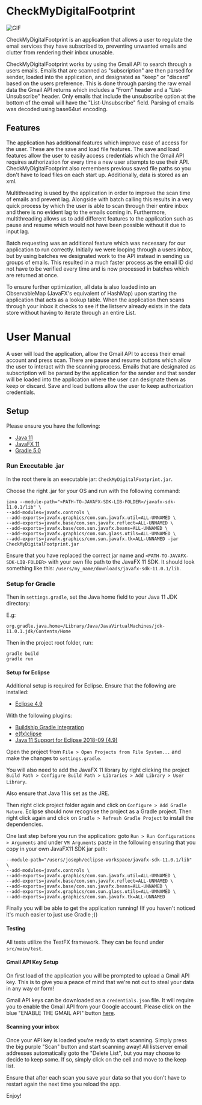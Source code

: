 # CheckMyDigitalFootprint

![GIF](https://github.com/cit-upenn/CheckMyDigitalFootprint/blob/master/img/checkmydigitalfootprint.gif)

CheckMyDigitalFootprint is an application that allows a user to regulate the email services they have subscribed to, preventing unwanted emails and clutter from rendering their inbox unusable.

CheckMyDigitalFootprint works by using the Gmail API to search through a users emails. Emails that are scanned as "subscription" are then parsed for sender, loaded into the application, and designated as "keep" or "discard" based on the users preference. This is done through parsing the raw email data the Gmail API returns which includes a "From" header and a "List-Unsubscribe" header. Only emails that include the unsubscribe option at the bottom of the email will have the "List-Unsubscribe" field. Parsing of emails was decoded using base64url encoding.

## Features

The application has additional features which improve ease of access for the user. These are the save and load file features. The save and load features allow the user to easily access credentials which the Gmail API requires authorization for every time a new user attempts to use their API. CheckMyDigitalFootprint also remembers previous saved file paths so you don't have to load files on each start up. Additionally, data is stored as an xml.

Multithreading is used by the application in order to improve the scan time of emails and prevent lag. Alongside with batch calling this results in a very quick process by which the user is able to scan through their entire inbox and there is no evident lag to the emails coming in. Furthermore, multithreading allows us to add different features to the application such as pause and resume which would not have been possible without it due to input lag.

Batch requesting was an additional feature which was necessary for our application to run correctly. Initially we were looping through a users inbox, but by using batches we designated work to the API instead in sending us groups of emails. This resulted in a much faster process as the email ID did not have to be verified every time and is now processed in batches which are returned at once.

To ensure further optimization, all data is also loaded into an ObservableMap (JavaFX's equivalent of HashMap) upon starting the application that acts as a lookup table. When the application then scans through your inbox it checks to see if the listserv already exists in the data store without having to iterate through an entire List.


# User Manual

A user will load the application, allow the Gmail API to access their email account and press scan. There are pause and resume buttons which allow the user to interact with the scanning process. Emails that are designated as subscription will be parsed by the application for the sender and that sender will be loaded into the application where the user can designate them as keep or discard. Save and load buttons allow the user to keep authorization credentials.

## Setup

Please ensure you have the following:
* [Java 11](https://www.oracle.com/technetwork/java/javase/downloads/jdk11-downloads-5066655.html)
* [JavaFX 11](https://openjfx.io/)
* [Gradle 5.0](https://gradle.org/)

### Run Executable .jar

In the root there is an executable jar: `CheckMyDigitalFootprint.jar`.

Choose the right .jar for your OS and run with the following command:

```
java --module-path="<PATH-TO-JAVAFX-SDK-LIB-FOLDER>/javafx-sdk-11.0.1/lib" \
--add-modules=javafx.controls \
--add-exports=javafx.graphics/com.sun.javafx.util=ALL-UNNAMED \
--add-exports=javafx.base/com.sun.javafx.reflect=ALL-UNNAMED \
--add-exports=javafx.base/com.sun.javafx.beans=ALL-UNNAMED \
--add-exports=javafx.graphics/com.sun.glass.utils=ALL-UNNAMED \
--add-exports=javafx.graphics/com.sun.javafx.tk=ALL-UNNAMED -jar CheckMyDigitalFootprint.jar
```

Ensure that you have replaced the correct jar name and `<PATH-TO-JAVAFX-SDK-LIB-FOLDER>` with your own file path to the JavaFX 11 SDK. It should look something like this: `/users/my_name/downloads/javafx-sdk-11.0.1/lib`.

### Setup for Gradle

Then in `settings.gradle`, set the Java home field to your Java 11 JDK directory:

E.g:

```
org.gradle.java.home=/Library/Java/JavaVirtualMachines/jdk-11.0.1.jdk/Contents/Home
```

Then in the project root folder, run:

```
gradle build
gradle run
```

#### Setup for Eclipse

Additional setup is required for Eclipse. Ensure that the following are installed:
* [Eclipse 4.9](https://www.eclipse.org/)

With the following plugins:
* [Buildship Gradle Integration](https://marketplace.eclipse.org/content/buildship-gradle-integration)
* [e(fx)clipse](https://marketplace.eclipse.org/content/efxclipse)
* [Java 11 Support for Eclipse 2018-09 (4.9)](https://marketplace.eclipse.org/content/java-11-support-eclipse-2018-09-49)

Open the project from `File > Open Projects from File System...` and make the changes to `settings.gradle`.

You will also need to add the JavaFX 11 library by right clicking the project `Build Path > Configure Build Path > Libraries > Add Library > User Library`.

Also ensure that Java 11 is set as the JRE.

Then right click project folder again and click on `Configure > Add Gradle Nature`. Eclipse should now recognise the project as a Gradle project. Then right click again and click on `Gradle > Refresh Gradle Project` to install the dependencies.

One last step before you run the application: goto `Run > Run Configurations > Arguments` and under `VM Arguments` paste in the following ensuring that you copy in your own JavaFX11 SDK jar path:

```
--module-path="/users/joseph/eclipse-workspace/javafx-sdk-11.0.1/lib" \
--add-modules=javafx.controls \
--add-exports=javafx.graphics/com.sun.javafx.util=ALL-UNNAMED \
--add-exports=javafx.base/com.sun.javafx.reflect=ALL-UNNAMED \
--add-exports=javafx.base/com.sun.javafx.beans=ALL-UNNAMED \
--add-exports=javafx.graphics/com.sun.glass.utils=ALL-UNNAMED \
--add-exports=javafx.graphics/com.sun.javafx.tk=ALL-UNNAMED
```

Finally you will be able to get the application running! (If you haven't noticed it's much easier to just use Gradle ;))


#### Testing

All tests utilize the TestFX framework. They can be found under `src/main/test`.


#### Gmail API Key Setup

On first load of the application you will be prompted to upload a Gmail API key. This is to give you a peace of mind that we're not out to steal your data in any way or form!

Gmail API keys can be downloaded as a `credentials.json` file. It will require you to enable the Gmail API from your Google account. Please click on the blue "ENABLE THE GMAIL API" button [here](https://developers.google.com/gmail/api/quickstart/java?authuser=3).


#### Scanning your inbox

Once your API key is loaded you're ready to start scanning. Simply press the big purple "Scan" button and start scanning away! All listserver email addresses automatically goto the "Delete List", but you may choose to decide to keep some. If so, simply click on the cell and move to the keep list.

Ensure that after each scan you save your data so that you don't have to restart again the next time you reload the app.

Enjoy!
